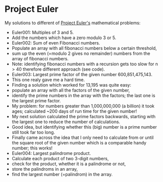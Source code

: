 # Project Euler

My solutions to different of [Project Euler's](https://projecteuler.net/about) mathematical problems:

* Euler001: Multiples of 3 and 5.
 * Add the numbers which have a zero modulo 3 or 5.
* Euler002: Sum of even Fibonacci numbers.
 * Populate an array with all fibonacci numbers below a certain threshold,
 * sum up the even (=modulo 2 gives no remainder) numbers from the array of fibonacci numbers.
 * Note: identifying fibonacci numbers with a recursion gets too slow for n > 40 therefore different approach (see code).
* Euler003: Largest prime factor of the given number 600,851,475,143.
 * This one realy gave me a hard time.
 * Finding a solution which worked for 13,195 was quite easy:
  * populate an array with all the factors of the given number,
  * identify the prime numbers in the array with the factors; the last one is the largest prime factor.
 * My problem: for numbers greater than 1,000,000,000 (a billion) it took ages; calculated ~200 days of run time for the given number!
 * My next solution calculated the prime factors backwards, starting with the largest one to reduce the number of calculations. 
 * Good idea, but identifying whether this (big) number is a prime number still took far too long.
 * Finally came across the idea that I only need to calculate from or until the square root of the given number which is a comparable handy number; this works!
* Euler004: Largest palindrome product.
 * Calculate each product of two 3-digit numbers,
 * check for the product, whether it is a palindrome or not,
 * store the palindroms in an array,
 * find the largest number (=palindrom) in the array.
